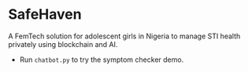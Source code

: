 # SafeHaven
A FemTech solution for adolescent girls in Nigeria to manage STI health privately using blockchain and AI.
- Run `chatbot.py` to try the symptom checker demo.